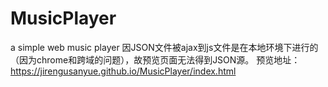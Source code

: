 # MusicPlayer
a simple web music player
因JSON文件被ajax到js文件是在本地环境下进行的（因为chrome和跨域的问题），故预览页面无法得到JSON源。
预览地址：
https://jirengusanyue.github.io/MusicPlayer/index.html
